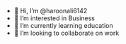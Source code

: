 - 👋 Hi, I’m @haroonali6142
- 👀 I’m interested in Business 
- 🌱 I’m currently learning education 
- 💞️ I’m looking to collaborate on work 


<!---
haroonali6142/haroonali6142 is a ✨ special ✨ repository because its `README.md` (this file) appears on your GitHub profile.
You can click the Preview link to take a look at your changes.
--->
